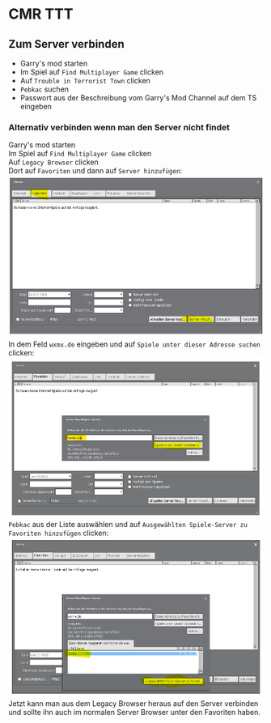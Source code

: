 # CMR TTT
## Zum Server verbinden
- Garry's mod starten
- Im Spiel auf `Find Multiplayer Game` clicken
- Auf `Trouble in Terrorist Town` clicken
- `Pebkac` suchen
- Passwort aus der Beschreibung vom Garry's Mod Channel auf dem TS eingeben

### Alternativ verbinden wenn man den Server nicht findet
Garry's mod starten  
Im Spiel auf `Find Multiplayer Game` clicken  
Auf `Legacy Browser` clicken  
Dort auf `Favoriten` und dann auf `Server hinzufügen`:  
![](img/legacy_browser.png)  
In dem Feld `wxmx.de` eingeben und auf `Spiele unter dieser Adresse suchen` clicken:  
![](img/legacy_browser_2.png)  
`Pebkac` aus der Liste auswählen und auf `Ausgewählten Spiele-Server zu Favoriten hinzufügen` clicken:  
![](img/legacy_browser_3.png)  
Jetzt kann man aus dem Legacy Browser heraus auf den Server verbinden und sollte ihn auch im normalen Server Browser unter den Favoriten haben.  
